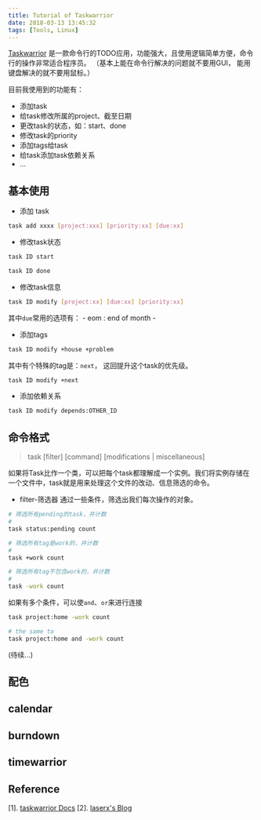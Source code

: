 ```yaml
---
title: Tutorial of Taskwarrior
date: 2018-03-13 13:45:32
tags: [Tools, Linux]
---
```


[Taskwarrior](https://taskwarrior.org/) 是一款命令行的TODO应用，功能强大，且使用逻辑简单方便，命令行的操作非常适合程序员。
（基本上能在命令行解决的问题就不要用GUI， 能用键盘解决的就不要用鼠标。）

目前我使用到的功能有：
- 添加task
- 给task修改所属的project、截至日期
- 更改task的状态，如：start、done
- 修改task的priority
- 添加tags给task
- 给task添加task依赖关系
- ...

## 基本使用

- 添加 task
```bash
task add xxxx [project:xxx] [priority:xx] [due:xx]
```

- 修改task状态
```bash
task ID start

task ID done
```

- 修改task信息
```bash
task ID modify [project:xx] [due:xx] [priority:xx]
```
其中`due`常用的选项有：
    - eom : end of month
    - 

- 添加tags
```bash
task ID modify +house +problem
```

其中有个特殊的tag是：`next`， 这回提升这个task的优先级。
```bash
task ID modify +next
```

- 添加依赖关系
```bash
task ID modify depends:OTHER_ID
```

## 命令格式

> task [filter] [command] [modifications | miscellaneous]

如果将Task比作一个类，可以把每个task都理解成一个实例。我们将实例存储在一个文件中，task就是用来处理这个文件的改动、信息筛选的命令。

- filter-筛选器
通过一些条件，筛选出我们每次操作的对象。
```bash
# 筛选所有pending的task，并计数
#
task status:pending count

# 筛选所有tag是work的，并计数
#
task +work count

# 筛选所有tag不包含work的，并计数
#
task -work count
```
如果有多个条件，可以使`and`、`or`来进行连接
```bash
task project:home -work count

# the same to 
task project:home and -work count
```

(待续...)
## 配色
## calendar
## burndown
## timewarrior

## Reference

[1]. [taskwarrior Docs](https://taskwarrior.org/docs/)
[2]. [laserx's Blog](https://laserx.github.io/2017/05/17/taskwarrior-and-trello/)



